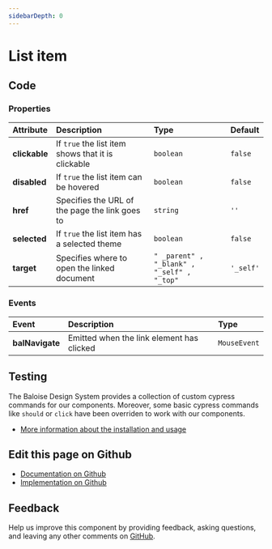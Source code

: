 ```yaml
---
sidebarDepth: 0
---
```



# List item




<ClientOnly><docs-component-tabs></docs-component-tabs></ClientOnly>

<!-- docs:child of bal-list -->


## Code



### Properties


| Attribute     | Description                                        | Type                                                  | Default              |
| :------------ | :------------------------------------------------- | :---------------------------------------------------- | :------------------- |
| **clickable** | If `true` the list item shows that it is clickable | <code>boolean</code>                                  | <code>false</code>   |
| **disabled**  | If `true` the list item can be hovered             | <code>boolean</code>                                  | <code>false</code>   |
| **href**      | Specifies the URL of the page the link goes to     | <code>string</code>                                   | <code>''</code>      |
| **selected**  | If `true` the list item has a selected theme       | <code>boolean</code>                                  | <code>false</code>   |
| **target**    | Specifies where to open the linked document        | <code>" _parent" , "_blank" , "_self" , "_top"</code> | <code>'_self'</code> |

### Events


| Event           | Description                               | Type                    |
| :-------------- | :---------------------------------------- | :---------------------- |
| **balNavigate** | Emitted when the link element has clicked | <code>MouseEvent</code> |

## Testing

The Baloise Design System provides a collection of custom cypress commands for our components. Moreover, some basic cypress commands like `should` or `click` have been overriden to work with our components.

- [More information about the installation and usage](/components/tooling/testing.html)



## Edit this page on Github

* [Documentation on Github](https://github.com/baloise/design-system/blob/master/docs/src/components/components/bal-list-item.md)
* [Implementation on Github](https://github.com/baloise/design-system/blob/master/packages/components/src/components/bal-list-item)

## Feedback

Help us improve this component by providing feedback, asking questions, and leaving any other comments on [GitHub](https://github.com/baloise/design-system/issues/new).


